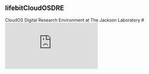 ## lifebitCloudOSDRE

CloudOS Digital Research Environment at The Jackson Laboratory
#![Network Diagram](https://github.com/TheJacksonLaboratory/lifebitCloudOSDRE/blob/master/lifebit_diagram.pdf)
